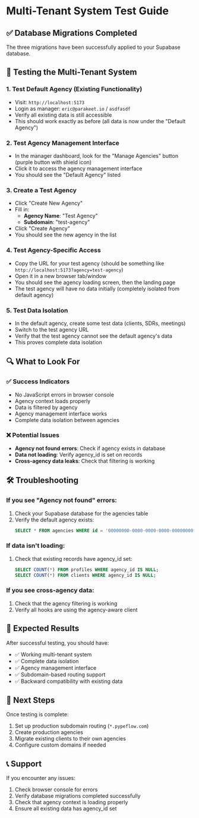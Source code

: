 # Multi-Tenant System Test Guide

## ✅ Database Migrations Completed
The three migrations have been successfully applied to your Supabase database.

## 🧪 Testing the Multi-Tenant System

### 1. Test Default Agency (Existing Functionality)
- Visit: `http://localhost:5173`
- Login as manager: `eric@parakeet.io` / `asdfasdf`
- Verify all existing data is still accessible
- This should work exactly as before (all data is now under the "Default Agency")

### 2. Test Agency Management Interface
- In the manager dashboard, look for the "Manage Agencies" button (purple button with shield icon)
- Click it to access the agency management interface
- You should see the "Default Agency" listed

### 3. Create a Test Agency
- Click "Create New Agency"
- Fill in:
  - **Agency Name**: "Test Agency"
  - **Subdomain**: "test-agency"
- Click "Create Agency"
- You should see the new agency in the list

### 4. Test Agency-Specific Access
- Copy the URL for your test agency (should be something like `http://localhost:5173?agency=test-agency`)
- Open it in a new browser tab/window
- You should see the agency loading screen, then the landing page
- The test agency will have no data initially (completely isolated from default agency)

### 5. Test Data Isolation
- In the default agency, create some test data (clients, SDRs, meetings)
- Switch to the test agency URL
- Verify that the test agency cannot see the default agency's data
- This proves complete data isolation

## 🔍 What to Look For

### ✅ Success Indicators
- No JavaScript errors in browser console
- Agency context loads properly
- Data is filtered by agency
- Agency management interface works
- Complete data isolation between agencies

### ❌ Potential Issues
- **Agency not found errors**: Check if agency exists in database
- **Data not loading**: Verify agency_id is set on records
- **Cross-agency data leaks**: Check that filtering is working

## 🛠️ Troubleshooting

### If you see "Agency not found" errors:
1. Check your Supabase database for the agencies table
2. Verify the default agency exists:
   ```sql
   SELECT * FROM agencies WHERE id = '00000000-0000-0000-0000-000000000000';
   ```

### If data isn't loading:
1. Check that existing records have agency_id set:
   ```sql
   SELECT COUNT(*) FROM profiles WHERE agency_id IS NULL;
   SELECT COUNT(*) FROM clients WHERE agency_id IS NULL;
   ```

### If you see cross-agency data:
1. Check that the agency filtering is working
2. Verify all hooks are using the agency-aware client

## 🎉 Expected Results

After successful testing, you should have:
- ✅ Working multi-tenant system
- ✅ Complete data isolation
- ✅ Agency management interface
- ✅ Subdomain-based routing support
- ✅ Backward compatibility with existing data

## 🚀 Next Steps

Once testing is complete:
1. Set up production subdomain routing (`*.pypeflow.com`)
2. Create production agencies
3. Migrate existing clients to their own agencies
4. Configure custom domains if needed

## 📞 Support

If you encounter any issues:
1. Check browser console for errors
2. Verify database migrations completed successfully
3. Check that agency context is loading properly
4. Ensure all existing data has agency_id set
